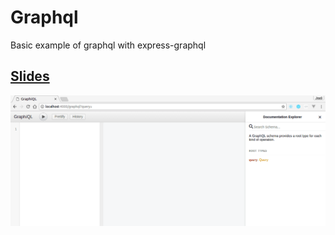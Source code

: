 # Graphql
  Basic example of graphql with express-graphql
 ## [Slides](https://slides.com/josenavarro/graphql)
![Greaph](https://raw.githubusercontent.com/JooseNavarro/graphql/master/graphql.gif)
